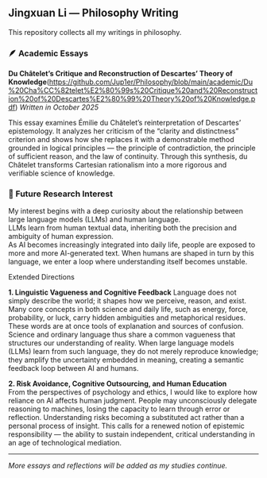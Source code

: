 ## Jingxuan Li — Philosophy Writing

This repository collects all my writings in philosophy.

### 🪶 Academic Essays

**Du Châtelet’s Critique and Reconstruction of Descartes’ Theory of Knowledge**(https://github.com/Jup1er/Philosophy/blob/main/academic/Du%20Cha%CC%82telet%E2%80%99s%20Critique%20and%20Reconstruction%20of%20Descartes%E2%80%99%20Theory%20of%20Knowledge.pdf)
*Written in October 2025*

This essay examines Émilie du Châtelet’s reinterpretation of Descartes’ epistemology.
It analyzes her criticism of the “clarity and distinctness” criterion and shows how she replaces it with a demonstrable method grounded in logical principles — the principle of contradiction, the principle of sufficient reason, and the law of continuity.
Through this synthesis, du Châtelet transforms Cartesian rationalism into a more rigorous and verifiable science of knowledge.

### 🔭 Future Research Interest

My interest begins with a deep curiosity about the relationship between large language models (LLMs) and human language.  
LLMs learn from human textual data, inheriting both the precision and ambiguity of human expression.  
As AI becomes increasingly integrated into daily life, people are exposed to more and more AI-generated text.
When humans are shaped in turn by this language, we enter a loop where understanding itself becomes unstable.

Extended Directions

**1. Linguistic Vagueness and Cognitive Feedback**
Language does not simply describe the world; it shapes how we perceive, reason, and exist.
Many core concepts in both science and daily life, such as energy, force, probability, or luck, carry hidden ambiguities and metaphorical residues.
These words are at once tools of explanation and sources of confusion.
Science and ordinary language thus share a common vagueness that structures our understanding of reality.
When large language models (LLMs) learn from such language, they do not merely reproduce knowledge; they amplify the uncertainty embedded in meaning, creating a semantic feedback loop between AI and humans.

**2. Risk Avoidance, Cognitive Outsourcing, and Human Education**  
From the perspectives of psychology and ethics, I would like to explore how reliance on AI affects human judgment.
People may unconsciously delegate reasoning to machines, losing the capacity to learn through error or reflection.
Understanding risks becoming a substituted act rather than a personal process of insight.
This calls for a renewed notion of epistemic responsibility — the ability to sustain independent, critical understanding in an age of technological mediation.

---

*More essays and reflections will be added as my studies continue.*

